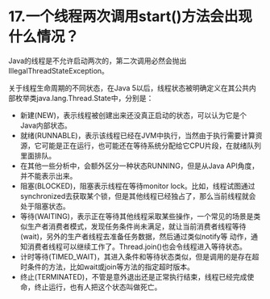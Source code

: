 # 17.一个线程两次调用start()方法会出现什么情况？

Java的线程是不允许启动两次的，第二次调用必然会抛出IllegalThreadStateException。

关于线程生命周期的不同状态，在Java 5以后，线程状态被明确定义在其公共内部枚举类java.lang.Thread.State中，分别是：

+ 新建(NEW)，表示线程被创建出来还没真正启动的状态，可以认为它是个Java内部状态。
+ 就绪(RUNNABLE)，表示该线程已经在JVM中执行，当然由于执行需要计算资源，它可能是正在运行，也可能还在等待系统分配给它CPU片段，在就绪队列里面排队。
+ 在其他一些分析中，会额外区分一种状态RUNNING，但是从Java API角度，并不能表示出来。
+ 阻塞(BLOCKED)，阻塞表示线程在等待monitor lock。比如，线程试图通过synchronized去获取某个锁，但是其他线程已经独占了，那么当前线程就会处于阻塞状态。
+ 等待(WAITING)，表示正在等待其他线程采取某些操作，一个常见的场景是类似生产者消费者模式，发现任务条件尚未满足，就让当前消费者线程等待(wait)，另外的生产者线程去准备任务数据，然后通过类似notify等 动作，通知消费者线程可以继续工作了。Thread.join()也会令线程进入等待状态。
+ 计时等待(TIMED_WAIT)，其进入条件和等待状态类似，但是调用的是存在超时条件的方法，比如wait或join等方法的指定超时版本。
+ 终止(TERMINATED)，不管是意外退出还是正常执行结束，线程已经完成使命，终止运行，也有人把这个状态叫做死亡。

